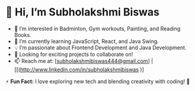 # 👋 Hi, I’m Subholakshmi Biswas
- 👀 I’m interested in Badminton, Gym workouts, Painting, and Reading Books.
- 🌱 I’m currently learning JavaScript, React, and Java Swing.
- 💡 I’m passionate about Frontend Development and Java Development.
- 🎯 Looking for exciting projects to collaborate on!
- 📫 Reach me at: [subholakshmibiswas444@gmail.com] | [[(http://www.linkedin.com/in/subholakshmibiswas )] 

⚡ **Fun Fact:** I love exploring new tech and blending creativity with coding! 🚀

